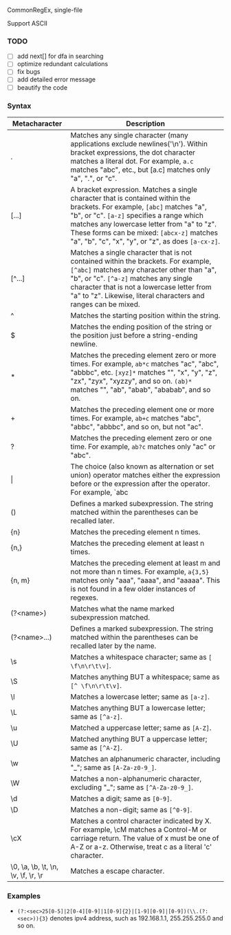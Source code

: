CommonRegEx, single-file

Support ASCII

### TODO
+ [ ] add next[] for dfa in searching
+ [ ] optimize redundant calculations
+ [ ] fix bugs
+ [ ] add detailed error message
+ [ ] beautify the code

### Syntax

Metacharacter   | Description
--------------- | -----------
.               | Matches any single character (many applications exclude newlines('\n'). Within bracket expressions, the dot character matches a literal dot. For example, `a.c` matches "abc", etc., but [a.c] matches only "a", ".", or "c".
[...]           | A bracket expression. Matches a single character that is contained within the brackets. For example, `[abc]` matches "a", "b", or "c". `[a-z]` specifies a range which matches any lowercase letter from "a" to "z". These forms can be mixed: `[abcx-z]` matches "a", "b", "c", "x", "y", or "z", as does `[a-cx-z]`.
[^...]          | Matches a single character that is not contained within the brackets. For example, `[^abc]` matches any character other than "a", "b", or "c". `[^a-z]` matches any single character that is not a lowercase letter from "a" to "z". Likewise, literal characters and ranges can be mixed.
^               | Matches the starting position within the string.
$               | Matches the ending position of the string or the position just before a string-ending newline.
\*	            | Matches the preceding element zero or more times. For example, `ab*c` matches "ac", "abc", "abbbc", etc. `[xyz]*` matches "", "x", "y", "z", "zx", "zyx", "xyzzy", and so on. `(ab)*` matches "", "ab", "abab", "ababab", and so on.
\+              | Matches the preceding element one or more times. For example, `ab+c` matches "abc", "abbc", "abbbc", and so on, but not "ac".
?               | Matches the preceding element zero or one time. For example, `ab?c` matches only "ac" or "abc".
\|              | The choice (also known as alternation or set union) operator matches either the expression before or the expression after the operator. For example, `abc|def` matches "abc" or "def".
()              | Defines a marked subexpression. The string matched within the parentheses can be recalled later.
{n}             | Matches the preceding element n times.
{n,}            | Matches the preceding element at least n times.
{n, m}          | Matches the preceding element at least m and not more than n times. For example, `a{3,5}` matches only "aaa", "aaaa", and "aaaaa". This is not found in a few older instances of regexes.
(?\<name\>)     | Matches what the name marked subexpression matched.
(?\<name\>...)  | Defines a marked subexpression. The string matched within the parentheses can be recalled later by the name.
\s              | Matches a whitespace character; same as `[ \f\n\r\t\v]`.
\S              | Matches anything BUT a whitespace; same as `[^ \f\n\r\t\v]`.
\l              | Matches a lowercase letter; same as `[a-z]`.
\L              | Matches anything BUT a lowercase letter; same as `[^a-z]`.
\u              | Matched a uppercase letter; same as `[A-Z]`.
\U              | Matched anything BUT a uppercase letter; same as `[^A-Z]`.
\w              | Matches an alphanumeric character, including "\_"; same as `[A-Za-z0-9_]`.
\W              | Matches a non-alphanumeric character, excluding "\_"; same as `[^A-Za-z0-9_]`.
\d              | Matches a digit; same as `[0-9]`.
\D              | Matches a non-digit; same as `[^0-9]`.
\cX             | Matches a control character indicated by X. For example, \cM matches a Control-M or carriage return. The value of x must be one of A-Z or a-z. Otherwise, treat c as a literal 'c' character.
\0, \a, \b, \t, \n, \v, \f, \r, \r | Matches a escape character.

### Examples
* `(?:<sec>25[0-5]|2[0-4][0-9]|1[0-9]{2}|[1-9][0-9]|[0-9])(\\.(?:<sec>)){3}` denotes ipv4 address, such as 192.168.1.1, 255.255.255.0 and so on.